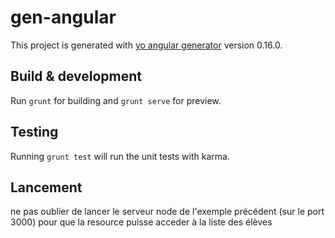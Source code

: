 # gen-angular

This project is generated with [yo angular generator](https://github.com/yeoman/generator-angular)
version 0.16.0.

## Build & development

Run `grunt` for building and `grunt serve` for preview.

## Testing

Running `grunt test` will run the unit tests with karma.


## Lancement
ne pas oublier de lancer le serveur node de l'exemple précédent (sur le port 3000) pour que la resource puisse acceder à la liste des élèves